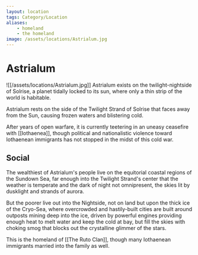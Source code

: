 ```yaml
---
layout: location
tags: Category/Location
aliases:
    - homeland
    - the homeland
image: /assets/locations/Astrialum.jpg
---
```


# Astrialum

![[/assets/locations/Astrialum.jpg]]
Astrialum exists on the twilight-nightside of Solrise, a planet tidally locked to its sun, where only a thin strip of the world is habitable.

Astrialum rests on the side of the Twilight Strand of Solrise that faces away from the Sun, causing frozen waters and blistering cold.

After years of open warfare, it is currently teetering in an uneasy ceasefire with [[Iothaenea]], though political and nationalistic violence toward Iothaenean immigrants has not stopped in the midst of this cold war.

## Social

The wealthiest of Astrialum's people live on the equitorial coastal regions of the Sundown Sea, far enough into the Twilight Strand's center that the weather is temperate and the dark of night not omnipresent, the skies lit by dusklight and strands of aurora.

But the poorer live out into the Nightside, not on land but upon the thick ice of the Cryo-Sea, where overcrowded and hastily-built cities are built around outposts mining deep into the ice, driven by powerful engines providing enough heat to melt water and keep the cold at bay, but fill the skies with choking smog that blocks out the crystalline glimmer of the stars.

This is the homeland of [[The Ruto Clan]], though many Iothaenean immigrants married into the family as well.
